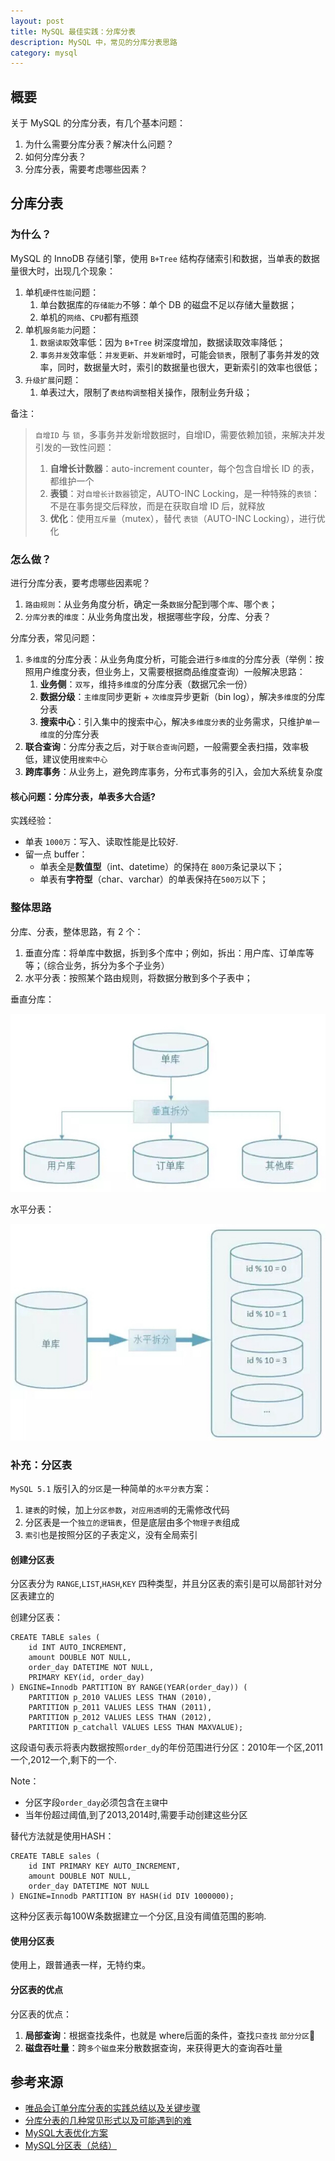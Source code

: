 ```yaml
---
layout: post
title: MySQL 最佳实践：分库分表
description: MySQL 中，常见的分库分表思路
category: mysql
---
```


## 概要

关于 MySQL 的分库分表，有几个基本问题：

1. 为什么需要分库分表？解决什么问题？
2. 如何分库分表？
3. 分库分表，需要考虑哪些因素？

## 分库分表

### 为什么？

MySQL 的 InnoDB 存储引擎，使用 `B+Tree` 结构存储索引和数据，当单表的数据量很大时，出现几个现象：

1. 单机`硬件性能`问题：
	1. 单台数据库的`存储能力`不够：单个 DB 的磁盘不足以存储大量数据；
	2. 单机的`网络`、`CPU`都有瓶颈
2. 单机`服务能力`问题：
	1. `数据读取`效率低：因为 `B+Tree` 树深度增加，数据读取效率降低；
	2. `事务并发`效率低：`并发更新`、`并发新增`时，可能会`锁表`，限制了事务并发的效率，同时，数据量大时，索引的数据量也很大，更新索引的效率也很低；
3. `升级扩展`问题：
	1. 单表过大，限制了`表结构调整`相关操作，限制业务升级；
	

备注：

> `自增ID` 与 `锁`，多事务并发新增数据时，自增ID，需要依赖加锁，来解决并发引发的一致性问题：
> 
> 1. **自增长计数器**：auto-increment counter，每个包含自增长 ID 的表，都维护一个
> 2. **表锁**：对`自增长计数器`锁定，AUTO-INC Locking，是一种特殊的`表锁`：不是在事务提交后释放，而是在获取自增 ID 后，就释放
> 3. **优化**：使用`互斥量`（mutex），替代 `表锁`（AUTO-INC Locking），进行优化

### 怎么做？

进行分库分表，要考虑哪些因素呢？

1. `路由规则`：从业务角度分析，确定一条`数据`分配到哪个`库`、哪个`表`；
2. `分库分表`的`维度`：从业务角度出发，根据哪些字段，分库、分表？

分库分表，常见问题：

1. `多维度`的分库分表：从业务角度分析，可能会进行`多维度`的分库分表（举例：按照用户维度分表，但业务上，又需要根据商品维度查询）一般解决思路：
	1. **业务侧**：`双写`，维持`多维度`的分库分表（数据冗余一份）
	2. **数据分级**：`主维度`同步更新 + `次维度`异步更新（bin log），解决`多维度`的分库分表
	3. **搜索中心**：引入集中的搜索中心，解决`多维度分表`的业务需求，只维护`单一维度`的分库分表
2. **联合查询**：分库分表之后，对于`联合查询`问题，一般需要全表扫描，效率极低，建议使用`搜索中心`
3. **跨库事务**：从业务上，避免跨库事务，分布式事务的引入，会加大系统复杂度


#### 核心问题：分库分表，单表多大合适? 

实践经验：

* 单表 `1000万`：写入、读取性能是比较好.
* 留一点 buffer：
	* 单表全是**数值型**（int、datetime）的保持在 `800万`条记录以下；
	* 单表有**字符型**（char、varchar）的单表保持在`500万`以下；

### 整体思路

分库、分表，整体思路，有 2 个：

1. 垂直分库：将单库中数据，拆到多个库中；例如，拆出：用户库、订单库等等；（综合业务，拆分为多个子业务）
2. 水平分表：按照某个路由规则，将数据分散到多个子表中；

垂直分库：

![](/images/mysql-best-practice/mysql-best-practice-vertical-split.jpg)

水平分表：

![](/images/mysql-best-practice/mysql-best-practice-level-split.jpg)

### 补充：分区表

`MySQL 5.1` 版引入的`分区`是一种简单的`水平分表`方案：

1. `建表`的时候，加上`分区参数`，`对应用透明`的无需修改代码
2. 分区表是一个`独立的逻辑表`，但是底层由多个`物理子表`组成
3. `索引`也是按照分区的子表定义，没有全局索引

#### 创建分区表

分区表分为 `RANGE`,`LIST`,`HASH`,`KEY` 四种类型，并且分区表的索引是可以局部针对分区表建立的

创建分区表：

```
CREATE TABLE sales (
    id INT AUTO_INCREMENT,
    amount DOUBLE NOT NULL,
    order_day DATETIME NOT NULL,
    PRIMARY KEY(id, order_day)
) ENGINE=Innodb PARTITION BY RANGE(YEAR(order_day)) (
    PARTITION p_2010 VALUES LESS THAN (2010),
    PARTITION p_2011 VALUES LESS THAN (2011),
    PARTITION p_2012 VALUES LESS THAN (2012),
    PARTITION p_catchall VALUES LESS THAN MAXVALUE);
```   

这段语句表示将表内数据按照`order_dy`的年份范围进行分区：2010年一个区,2011一个,2012一个,剩下的一个.

Note： 

* 分区字段`order_day`必须包含在`主键`中
* 当年份超过阈值,到了2013,2014时,需要手动创建这些分区

替代方法就是使用HASH：

```
CREATE TABLE sales (
    id INT PRIMARY KEY AUTO_INCREMENT,
    amount DOUBLE NOT NULL,
    order_day DATETIME NOT NULL
) ENGINE=Innodb PARTITION BY HASH(id DIV 1000000);
```

这种分区表示每100W条数据建立一个分区,且没有阈值范围的影响.

#### 使用分区表

使用上，跟普通表一样，无特约束。

#### 分区表的优点

分区表的优点：

1. **局部查询**：根据查找条件，也就是 where后面的条件，查找`只查找` `部分分区`
2. **磁盘吞吐量**：跨`多个磁盘`来分散数据查询，来获得更大的查询吞吐量


## 参考来源

* [唯品会订单分库分表的实践总结以及关键步骤](http://www.infoq.com/cn/articles/summary-and-key-steps-of-vip-orders-depots-table)
* [分库分表的几种常见形式以及可能遇到的难](http://www.infoq.com/cn/articles/key-steps-and-likely-problems-of-split-table)
* [MySQL大表优化方案](https://segmentfault.com/a/1190000006158186)
* [MySQL分区表（总结）](http://blog.51yip.com/mysql/1013.html)




[NingG]:    http://ningg.github.com  "NingG"
